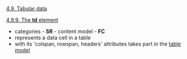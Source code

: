 
[4.9. Tabular data](https://w3c.github.io/html/tabular-data.html#tabular-data)

[4.9.9. The **td** element](https://w3c.github.io/html/tabular-data.html#the-td-element)

* categories - **SR** - content model - **FC**
* represents a data cell in a table
* with its 'colspan, rowspan, headers' attributes takes part in the
  [table model](https://w3c.github.io/html/tabular-data.html#tabular-data-processing-model)

